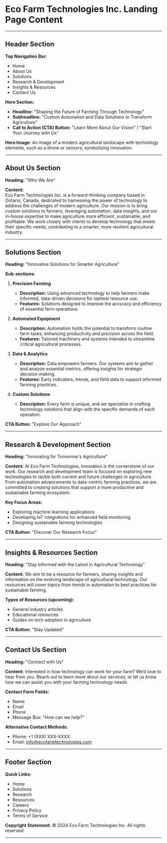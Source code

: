 
# Eco Farm Technologies Inc. Landing Page Content

---

## Header Section

**Top Navigation Bar:**

- Home
- About Us
- Solutions
- Research & Development
- Insights & Resources
- Contact Us

**Hero Section:**

- **Headline:** "Shaping the Future of Farming Through Technology"
- **Subheadline:** "Custom Automation and Data Solutions to Transform Agriculture"
- **Call to Action (CTA) Button:** "Learn More About Our Vision" / "Start Your Journey with Us"

**Hero Image:**
An image of a modern agricultural landscape with technology elements, such as a drone or sensors, symbolizing innovation.

---

## About Us Section

**Heading:** "Who We Are"

**Content:**  
Eco Farm Technologies Inc. is a forward-thinking company based in Ontario, Canada, dedicated to harnessing the power of technology to address the challenges of modern agriculture. Our mission is to bring custom solutions to farmers, leveraging automation, data insights, and our in-house expertise to make agriculture more efficient, sustainable, and profitable. We work closely with clients to develop technology that meets their specific needs, contributing to a smarter, more resilient agricultural industry.

---

## Solutions Section

**Heading:** "Innovative Solutions for Smarter Agriculture"

**Sub-sections:**

1. **Precision Farming**
   - **Description:** Using advanced technology to help farmers make informed, data-driven decisions for optimal resource use.
   - **Features:** Solutions designed to improve the accuracy and efficiency of essential farm operations.

2. **Automated Equipment**
   - **Description:** Automation holds the potential to transform routine farm tasks, enhancing productivity and precision across the field.
   - **Features:** Tailored machinery and systems intended to streamline critical agricultural processes.

3. **Data & Analytics**
   - **Description:** Data empowers farmers. Our systems aim to gather and analyze essential metrics, offering insights for strategic decision-making.
   - **Features:** Early indicators, trends, and field data to support informed farming practices.

4. **Custom Solutions**
   - **Description:** Every farm is unique, and we specialize in crafting technology solutions that align with the specific demands of each operation.

**CTA Button:** "Explore Our Approach"

---

## Research & Development Section

**Heading:** "Innovating for Tomorrow's Agriculture"

**Content:**
At Eco Farm Technologies, innovation is the cornerstone of our work. Our research and development team is focused on exploring new technologies to tackle both current and future challenges in agriculture. From automation advancements to data-centric farming practices, we are committed to creating solutions that support a more productive and sustainable farming ecosystem.

**Key Focus Areas:**

- Exploring machine learning applications
- Developing IoT integrations for enhanced field monitoring
- Designing sustainable farming technologies

**CTA Button:** "Discover Our Research Focus"

---

## Insights & Resources Section

**Heading:** "Stay Informed with the Latest in Agricultural Technology"

**Content:**
We aim to be a resource for farmers, sharing insights and information on the evolving landscape of agricultural technology. Our resources will cover topics from trends in automation to best practices for sustainable farming.

**Types of Resources (upcoming):**

- General industry articles
- Educational resources
- Guides on tech adoption in agriculture

**CTA Button:** "Stay Updated"

---

## Contact Us Section

**Heading:** "Connect with Us"

**Content:**
Interested in how technology can work for your farm? We’d love to hear from you. Reach out to learn more about our services, or let us know how we can assist you with your farming technology needs.

**Contact Form Fields:**

- Name
- Email
- Phone
- Message Box: "How can we help?"

**Alternative Contact Methods:**

- Phone: +1 (XXX) XXX-XXXX
- Email: <info@ecofarmtechnologies.com>

---

## Footer Section

**Quick Links:**

- Home
- Solutions
- Research
- Resources
- Careers
- Privacy Policy
- Terms of Service

**Copyright Statement:**
© 2024 Eco Farm Technologies Inc. All rights reserved.

---
